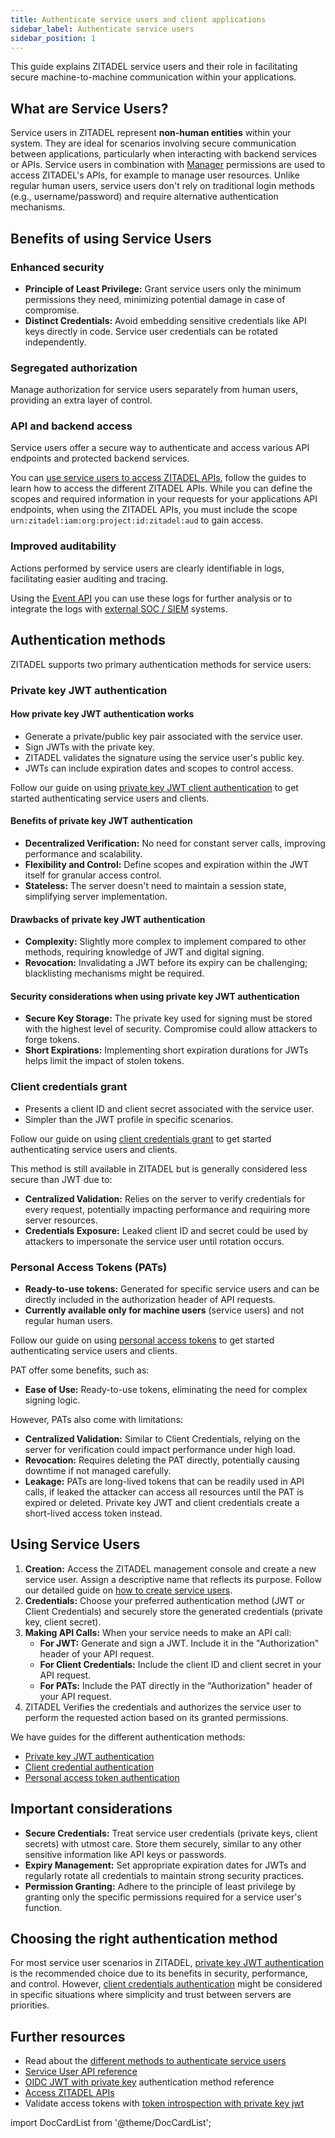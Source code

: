```yaml
---
title: Authenticate service users and client applications
sidebar_label: Authenticate service users
sidebar_position: 1
---
```


This guide explains ZITADEL service users and their role in facilitating secure machine-to-machine communication within your applications.

## What are Service Users?

Service users in ZITADEL represent **non-human entities** within your system.
They are ideal for scenarios involving secure communication between applications, particularly when interacting with backend services or APIs.
Service users in combination with [Manager](/concepts/structure/managers) permissions are used to access ZITADEL's APIs, for example to manage user resources.
Unlike regular human users, service users don't rely on traditional login methods (e.g., username/password) and require alternative authentication mechanisms.

## Benefits of using Service Users

### Enhanced security

* **Principle of Least Privilege:** Grant service users only the minimum permissions they need, minimizing potential damage in case of compromise.
* **Distinct Credentials:** Avoid embedding sensitive credentials like API keys directly in code. Service user credentials can be rotated independently.

### Segregated authorization

Manage authorization for service users separately from human users, providing an extra layer of control.

### API and backend access

Service users offer a secure way to authenticate and access various API endpoints and protected backend services.

You can [use service users to access ZITADEL APIs](../zitadel-apis/access-zitadel-apis), follow the guides to learn how to access the different ZITADEL APIs.
While you can define the scopes and required information in your requests for your applications API endpoints, when using the ZITADEL APIs, you must include the scope `urn:zitadel:iam:org:project:id:zitadel:aud` to gain access.

### Improved auditability

Actions performed by service users are clearly identifiable in logs, facilitating easier auditing and tracing.

Using the [Event API](../zitadel-apis/event-api) you can use these logs for further analysis or to integrate the logs with [external SOC / SIEM](../external-audit-log) systems.

## Authentication methods

ZITADEL supports two primary authentication methods for service users:

### Private key JWT authentication

#### How private key JWT authentication works

* Generate a private/public key pair associated with the service user.
* Sign JWTs with the private key.
* ZITADEL validates the signature using the service user's public key.
* JWTs can include expiration dates and scopes to control access.

Follow our guide on using [private key JWT client authentication](./private-key-jwt) to get started authenticating service users and clients.

#### Benefits of private key JWT authentication

* **Decentralized Verification:** No need for constant server calls, improving performance and scalability.
* **Flexibility and Control:** Define scopes and expiration within the JWT itself for granular access control.
* **Stateless:** The server doesn't need to maintain a session state, simplifying server implementation.

#### Drawbacks of private key JWT authentication

* **Complexity:** Slightly more complex to implement compared to other methods, requiring knowledge of JWT and digital signing.
* **Revocation:** Invalidating a JWT before its expiry can be challenging; blacklisting mechanisms might be required. 

#### Security considerations when using private key JWT authentication

* **Secure Key Storage:** The private key used for signing must be stored with the highest level of security. Compromise could allow attackers to forge tokens.
* **Short Expirations:** Implementing short expiration durations for JWTs helps limit the impact of stolen tokens.

### Client credentials grant

* Presents a client ID and client secret associated with the service user.
* Simpler than the JWT profile in specific scenarios.

Follow our guide on using [client credentials grant](./client-credentials) to get started authenticating service users and clients.

This method is still available in ZITADEL but is generally considered less secure than JWT due to:

* **Centralized Validation:** Relies on the server to verify credentials for every request, potentially impacting performance and requiring more server resources.
* **Credentials Exposure:** Leaked client ID and secret could be used by attackers to impersonate the service user until rotation occurs.

### Personal Access Tokens (PATs)

* **Ready-to-use tokens:** Generated for specific service users and can be directly included in the authorization header of API requests.
* **Currently available only for machine users** (service users) and not regular human users.

Follow our guide on using [personal access tokens](./personal-access-token) to get started authenticating service users and clients.

PAT offer some benefits, such as:

* **Ease of Use:** Ready-to-use tokens, eliminating the need for complex signing logic.

However, PATs also come with limitations:

* **Centralized Validation:** Similar to Client Credentials, relying on the server for verification could impact performance under high load.
* **Revocation:** Requires deleting the PAT directly, potentially causing downtime if not managed carefully.
* **Leakage:** PATs are long-lived tokens that can be readily used in API calls, if leaked the attacker can access all resources until the PAT is expired or deleted. Private key JWT and client credentials create a short-lived access token instead.

## Using Service Users

1. **Creation:** Access the ZITADEL management console and create a new service user. Assign a descriptive name that reflects its purpose. Follow our detailed guide on [how to create service users](../../manage/console/users).
2. **Credentials:** Choose your preferred authentication method (JWT or Client Credentials) and securely store the generated credentials (private key, client secret).
3. **Making API Calls:** When your service needs to make an API call:
    * **For JWT:** Generate and sign a JWT. Include it in the "Authorization" header of your API request.
    * **For Client Credentials:** Include the client ID and client secret in your API request.
    * **For PATs:** Include the PAT directly in the "Authorization" header of your API request.
4. ZITADEL Verifies the credentials and authorizes the service user to perform the requested action based on its granted permissions.

We have guides for the different authentication methods:

- [Private key JWT authentication](private-key-jwt)
- [Client credential authentication](client-credentials)
- [Personal access token authentication](personal-access-token)

## Important considerations

* **Secure Credentials:** Treat service user credentials (private keys, client secrets) with utmost care. Store them securely, similar to any other sensitive information like API keys or passwords.
* **Expiry Management:** Set appropriate expiration dates for JWTs and regularly rotate all credentials to maintain strong security practices.
* **Permission Granting:** Adhere to the principle of least privilege by granting only the specific permissions required for a service user's function.

## Choosing the right authentication method

For most service user scenarios in ZITADEL, [private key JWT authentication](./private-key-jwt.md) is the recommended choice due to its benefits in security, performance, and control.
However, [client credentials authentication](./client-credentials.md) might be considered in specific situations where simplicity and trust between servers are priorities.

## Further resources

* Read about the [different methods to authenticate service users](./authenticate-service-users)
* [Service User API reference](/docs/category/apis/resources/mgmt/user-machine)
* [OIDC JWT with private key](/docs/apis/openidoauth/authn-methods#jwt-with-private-key) authentication method reference
* [Access ZITADEL APIs](../zitadel-apis/access-zitadel-apis)
* Validate access tokens with [token introspection with private key jwt](../token-introspection/private-key-jwt.mdx)

import DocCardList from '@theme/DocCardList';

<DocCardList />
